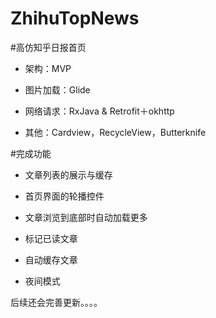 # ZhihuTopNews
#高仿知乎日报首页

* 架构：MVP

* 图片加载：Glide

* 网络请求：RxJava & Retrofit＋okhttp

* 其他：Cardview，RecycleView，Butterknife


#完成功能

* 文章列表的展示与缓存


* 首页界面的轮播控件

* 文章浏览到底部时自动加载更多

* 标记已读文章

* 自动缓存文章

* 夜间模式

后续还会完善更新。。。。




